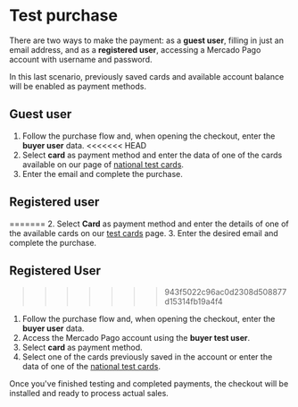 # Test purchase
 
There are two ways to make the payment: as a **guest user**, filling in just an email address, and as a **registered user**, accessing a Mercado Pago account with username and password.
 
In this last scenario, previously saved cards and available account balance will be enabled as payment methods.
 
## Guest user
 
1. Follow the purchase flow and, when opening the checkout, enter the **buyer user** data.
<<<<<<< HEAD
2. Select **card** as payment method and enter the data of one of the cards available on our page of [national test cards](/developers/en/guides/additional-content/testing/test-cards).
3. Enter the email and complete the purchase.
 
## Registered user
 
=======
2. Select **Card** as payment method and enter the details of one of the available cards on our [test cards](/developers/en/docs/checkout-pro/additional-content/test-cards) page.
3. Enter the desired email and complete the purchase.

## Registered User

>>>>>>> 943f5022c96ac0d2308d508877d15314fb19a4f4
1. Follow the purchase flow and, when opening the checkout, enter the **buyer user** data.
2. Access the Mercado Pago account using the **buyer test user**.
3. Select **card** as payment method.
4. Select one of the cards previously saved in the account or enter the data of one of the [national test cards](/developers/en/guides/additional-content/testing/test-cards).
 
Once you've finished testing and completed payments, the checkout will be installed and ready to process actual sales.